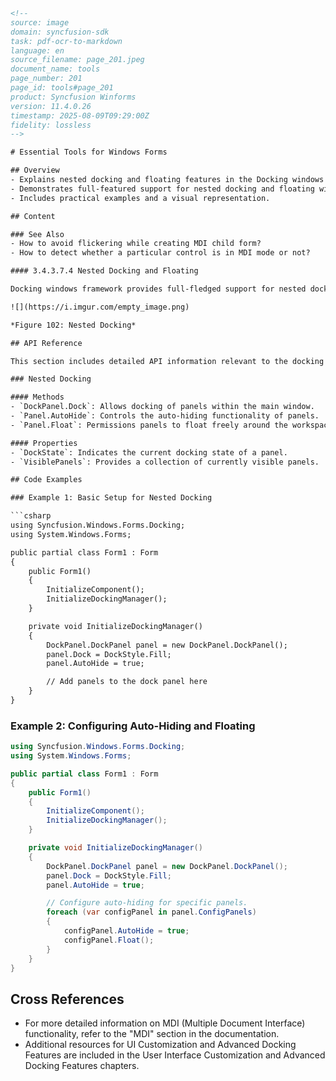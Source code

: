 ```html
<!-- 
source: image
domain: syncfusion-sdk
task: pdf-ocr-to-markdown
language: en 
source_filename: page_201.jpeg
document_name: tools
page_number: 201
page_id: tools#page_201
product: Syncfusion Winforms
version: 11.4.0.26
timestamp: 2025-08-09T09:29:00Z
fidelity: lossless
-->

# Essential Tools for Windows Forms

## Overview
- Explains nested docking and floating features in the Docking windows framework.
- Demonstrates full-featured support for nested docking and floating without requiring additional code.
- Includes practical examples and a visual representation.

## Content

### See Also
- How to avoid flickering while creating MDI child form?
- How to detect whether a particular control is in MDI mode or not?

#### 3.4.3.7.4 Nested Docking and Floating

Docking windows framework provides full-fledged support for nested docking and Floating at runtime without implementing a single piece of code.

![](https://i.imgur.com/empty_image.png)

*Figure 102: Nested Docking*

## API Reference

This section includes detailed API information relevant to the docking and floating features.

### Nested Docking

#### Methods
- `DockPanel.Dock`: Allows docking of panels within the main window.
- `Panel.AutoHide`: Controls the auto-hiding functionality of panels.
- `Panel.Float`: Permissions panels to float freely around the workspace.

#### Properties
- `DockState`: Indicates the current docking state of a panel.
- `VisiblePanels`: Provides a collection of currently visible panels.

## Code Examples

### Example 1: Basic Setup for Nested Docking

```csharp
using Syncfusion.Windows.Forms.Docking;
using System.Windows.Forms;

public partial class Form1 : Form
{
    public Form1()
    {
        InitializeComponent();
        InitializeDockingManager();
    }

    private void InitializeDockingManager()
    {
        DockPanel.DockPanel panel = new DockPanel.DockPanel();
        panel.Dock = DockStyle.Fill;
        panel.AutoHide = true;

        // Add panels to the dock panel here
    }
}
```

### Example 2: Configuring Auto-Hiding and Floating

```csharp
using Syncfusion.Windows.Forms.Docking;
using System.Windows.Forms;

public partial class Form1 : Form
{
    public Form1()
    {
        InitializeComponent();
        InitializeDockingManager();
    }

    private void InitializeDockingManager()
    {
        DockPanel.DockPanel panel = new DockPanel.DockPanel();
        panel.Dock = DockStyle.Fill;
        panel.AutoHide = true;

        // Configure auto-hiding for specific panels.
        foreach (var configPanel in panel.ConfigPanels)
        {
            configPanel.AutoHide = true;
            configPanel.Float();
        }
    }
}
```

## Cross References

- For more detailed information on MDI (Multiple Document Interface) functionality, refer to the "MDI" section in the documentation.
- Additional resources for UI Customization and Advanced Docking Features are included in the User Interface Customization and Advanced Docking Features chapters.

<!-- tags: [syncfusion, winforms, docking, floating, controls, ui, tools] keywords: [nested docking, floating, auto-hiding, runtime support, full-featured, dock panel, panels, user interface, documentation] -->
```